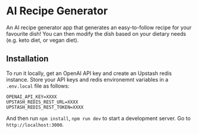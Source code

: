# AI Recipe Generator

An AI recipe generator app that generates an easy-to-follow recipe for your favourite dish! You can then modify the dish based on your dietary needs (e.g. keto diet, or vegan diet).

## Installation

To run it locally, get an OpenAI API key and create an Upstash redis instance. Store your API keys and redis environemnt variables in a `.env.local` file as follows:

```
OPENAI_API_KEY=XXXX
UPSTASH_REDIS_REST_URL=XXXX
UPSTASH_REDIS_REST_TOKEN=XXXX
```

And then run `npm install`, `npm run dev` to start a development server. Go to `http://localhost:3000`.
